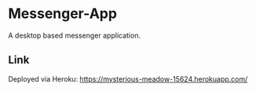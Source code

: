 # Messenger-App
A desktop based messenger application.

## Link
Deployed via Heroku: https://mysterious-meadow-15624.herokuapp.com/
